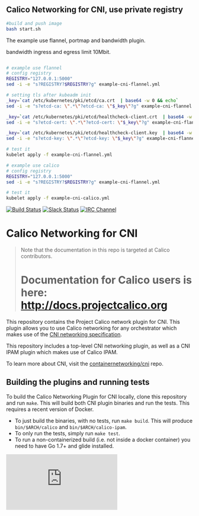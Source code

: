 ## Calico Networking for CNI, use private registry


```bash
#build and push image
bash start.sh
```

The example use flannel, portmap and bandwidth plugin.

bandwidth ingress and egress limit 10Mbit.


```bash

# example use flannel
# config registry
REGISTRY="127.0.0.1:5000"
sed -i -e "s?REGISTRY?$REGISTRY?g" example-cni-flannel.yml

# setting tls after kubeadm init
_key=`cat /etc/kubernetes/pki/etcd/ca.crt  | base64 -w 0 && echo`
sed -i -e "s?etcd-ca: \".*\"?etcd-ca: \"$_key\"?g" example-cni-flannel.yml

_key=`cat /etc/kubernetes/pki/etcd/healthcheck-client.crt  | base64 -w 0 && echo`
sed -i -e "s?etcd-cert: \".*\"?etcd-cert: \"$_key\"?g" example-cni-flannel.yml

_key=`cat /etc/kubernetes/pki/etcd/healthcheck-client.key  | base64 -w 0 && echo`
sed -i -e "s?etcd-key: \".*\"?etcd-key: \"$_key\"?g" example-cni-flannel.yml

# test it
kubelet apply -f example-cni-flannel.yml

```

```bash
# example use calico
# config registry
REGISTRY="127.0.0.1:5000"
sed -i -e "s?REGISTRY?$REGISTRY?g" example-cni-flannel.yml

# test it
kubelet apply -f example-cni-calico.yml
```


[![Build Status](https://semaphoreci.com/api/v1/calico/cni-plugin/branches/master/shields_badge.svg)](https://semaphoreci.com/calico/cni-plugin)
[![Slack Status](https://slack.projectcalico.org/badge.svg)](https://slack.projectcalico.org)
[![IRC Channel](https://img.shields.io/badge/irc-%23calico-blue.svg)](https://kiwiirc.com/client/irc.freenode.net/#calico)

# Calico Networking for CNI

<blockquote>
Note that the documentation in this repo is targeted at Calico contributors.
<h1>Documentation for Calico users is here:<br><a href="http://docs.projectcalico.org">http://docs.projectcalico.org</a></h1>
</blockquote>

This repository contains the Project Calico network plugin for CNI.  This plugin allows you to use Calico networking for
any orchestrator which makes use of the [CNI networking specification][cni specification].

This repository includes a top-level CNI networking plugin, as well as a CNI IPAM plugin which makes use of Calico IPAM.

To learn more about CNI, visit the [containernetworking/cni][cni] repo.

## Building the plugins and running tests
To build the Calico Networking Plugin for CNI locally, clone this repository and run `make`.  This will build both CNI plugin binaries and run the tests. This requires a recent version of Docker.

- To just build the binaries, with no tests, run `make build`. This will produce `bin/$ARCH/calico` and `bin/$ARCH/calico-ipam`.
- To only run the tests, simply run `make test`.
- To run a non-containerized build (i.e. not inside a docker container) you need to have Go 1.7+ and glide installed.

[cni]: https://github.com/containernetworking/cni
[cni specification]: https://github.com/containernetworking/cni/blob/master/SPEC.md
[![Analytics](https://calico-ga-beacon.appspot.com/UA-52125893-3/calico-cni/README.md?pixel)](https://github.com/igrigorik/ga-beacon)

